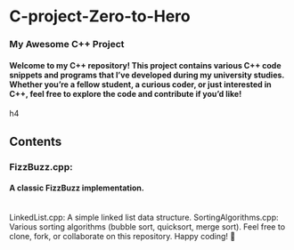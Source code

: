 # C-project-Zero-to-Hero
<h3>My Awesome C++ Project</h3>
<h4>Welcome to my C++ repository! This project contains various C++ code snippets and programs that I’ve developed during my university studies. Whether you’re a fellow student, a curious coder, or just interested in C++, feel free to explore the code and contribute if you’d like!</h4>h4

<h2>Contents</h2>
<h3>FizzBuzz.cpp:</h3> <h4>A classic FizzBuzz implementation.</h4><br>
LinkedList.cpp: A simple linked list data structure.
SortingAlgorithms.cpp: Various sorting algorithms (bubble sort, quicksort, merge sort).
Feel free to clone, fork, or collaborate on this repository. Happy coding! 🚀
